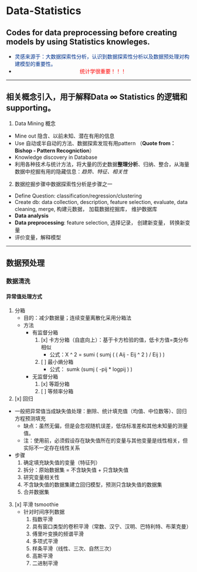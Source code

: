 # Data-Statistics
Codes for data preprocessing before creating models by using Statistics knowleges.
---
- <font color='#00338D'>灵感来源于：大数据探索性分析，认识到数据探索性分析以及数据预处理对构建模型的重要性。</font></div>
-  <div align="center"><font color='red'>统计学很重要！！！</font></div>
---
## 相关概念引入，用于解释Data ∞ Statistics 的逻辑和supporting。
1. Data Mining 概念
- Mine out 隐含、以前未知、潜在有用的信息
- Use 自动或半自动的方法、数据探索发现有用pattern （**Quote from：Bishop - Pattern Recogniction**）
- Knowledge discovery in Database
- 利用各种技术与统计方法，将大量的历史数据**整理分析**、归纳、整合，从海量数据中挖掘有用的隐藏信息：*趋势、特征、相关性*
2. 数据挖掘步骤中数据探索性分析是步骤之一
- Define Question: classification/regression/clustering
- Create db: data collection, description, feature selection, evaluate, data cleaning, merge, 构建元数据， 加载数据挖掘库， 维护数据库
- **Data analysis** 
- **Data preprocessing**: feature selection, 选择记录， 创建新变量， 转换新变量
- 评价变量，解释模型
---
## 数据预处理
### 数据清洗
#### 异常值处理方式
1. 分箱
   - 目的：减少数据量；连续变量离散化采用分箱法
   - 方法
     - 有监督分箱
       1. [x] 卡方分箱（自底向上）：基于卡方检验的值，低卡方值=类分布相似
          - 公式：X ^ 2  =  sumi ( sumj ( ( Aij - Eij ^ 2 ) / Eij ) )
       2. [ ] 最小熵分箱
          - 公式： sumk (sumj ( -pij * logpij ) )
     - 无监督分箱
       1. [x] 等距分箱
       2. [ ] 等频率分箱
2.  [x] 回归
   - 一般把异常值当成缺失值处理：删除、统计填充值（均值、中位数等）、回归方程预测填充
     - 缺点：虽然无偏，但是会忽视随机误差，低估标准差和其他未知量的测量值。
     - 注：使用前，必须假设存在缺失值所在的变量与其他变量是线性相关，但实际不一定存在线性关系
   - 步骤
     1. 确定填充缺失值的变量（特征列）
     2. 拆分：原始数据集 = 不含缺失值 + 只含缺失值
     3.  研究变量相关性
     4. 不含缺失值的数据集建立回归模型，预测只含缺失值的数据集
     5. 合并数据集
3. [x] 平滑 tsmoothie
   - 针对时间序列数据
     1. 指数平滑
     2. 具有窗口类型的卷积平滑（常数、汉宁、汉明、巴特利特、布莱克曼）
     3. 傅里叶变换的频谱平滑
     4. 多项式平滑
     5. 样条平滑（线性、三次、自然三次）
     6. 高斯平滑
     7. 二进制平滑

